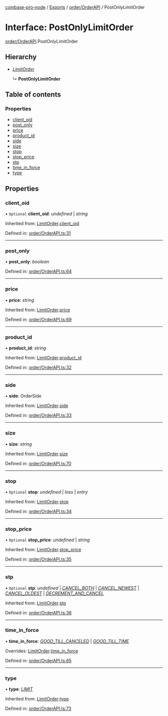 [coinbase-pro-node](../../README.md) / [Exports](../../modules.md) / [order/OrderAPI](../../modules/order_orderapi.md) / PostOnlyLimitOrder

# Interface: PostOnlyLimitOrder

[order/OrderAPI](../../modules/order_orderapi.md).PostOnlyLimitOrder

## Hierarchy

- [_LimitOrder_](orderapi.limitorder.md)

  ↳ **PostOnlyLimitOrder**

## Table of contents

### Properties

- [client_oid](orderapi.postonlylimitorder.md#client_oid)
- [post_only](orderapi.postonlylimitorder.md#post_only)
- [price](orderapi.postonlylimitorder.md#price)
- [product_id](orderapi.postonlylimitorder.md#product_id)
- [side](orderapi.postonlylimitorder.md#side)
- [size](orderapi.postonlylimitorder.md#size)
- [stop](orderapi.postonlylimitorder.md#stop)
- [stop_price](orderapi.postonlylimitorder.md#stop_price)
- [stp](orderapi.postonlylimitorder.md#stp)
- [time_in_force](orderapi.postonlylimitorder.md#time_in_force)
- [type](orderapi.postonlylimitorder.md#type)

## Properties

### client_oid

• `Optional` **client_oid**: _undefined_ \| _string_

Inherited from: [LimitOrder](orderapi.limitorder.md).[client_oid](orderapi.limitorder.md#client_oid)

Defined in: [order/OrderAPI.ts:31](https://github.com/bennycode/coinbase-pro-node/blob/7d07dce/src/order/OrderAPI.ts#L31)

---

### post_only

• **post_only**: _boolean_

Defined in: [order/OrderAPI.ts:64](https://github.com/bennycode/coinbase-pro-node/blob/7d07dce/src/order/OrderAPI.ts#L64)

---

### price

• **price**: _string_

Inherited from: [LimitOrder](orderapi.limitorder.md).[price](orderapi.limitorder.md#price)

Defined in: [order/OrderAPI.ts:69](https://github.com/bennycode/coinbase-pro-node/blob/7d07dce/src/order/OrderAPI.ts#L69)

---

### product_id

• **product_id**: _string_

Inherited from: [LimitOrder](orderapi.limitorder.md).[product_id](orderapi.limitorder.md#product_id)

Defined in: [order/OrderAPI.ts:32](https://github.com/bennycode/coinbase-pro-node/blob/7d07dce/src/order/OrderAPI.ts#L32)

---

### side

• **side**: OrderSide

Inherited from: [LimitOrder](orderapi.limitorder.md).[side](orderapi.limitorder.md#side)

Defined in: [order/OrderAPI.ts:33](https://github.com/bennycode/coinbase-pro-node/blob/7d07dce/src/order/OrderAPI.ts#L33)

---

### size

• **size**: _string_

Inherited from: [LimitOrder](orderapi.limitorder.md).[size](orderapi.limitorder.md#size)

Defined in: [order/OrderAPI.ts:70](https://github.com/bennycode/coinbase-pro-node/blob/7d07dce/src/order/OrderAPI.ts#L70)

---

### stop

• `Optional` **stop**: _undefined_ \| _loss_ \| _entry_

Inherited from: [LimitOrder](orderapi.limitorder.md).[stop](orderapi.limitorder.md#stop)

Defined in: [order/OrderAPI.ts:34](https://github.com/bennycode/coinbase-pro-node/blob/7d07dce/src/order/OrderAPI.ts#L34)

---

### stop_price

• `Optional` **stop_price**: _undefined_ \| _string_

Inherited from: [LimitOrder](orderapi.limitorder.md).[stop_price](orderapi.limitorder.md#stop_price)

Defined in: [order/OrderAPI.ts:35](https://github.com/bennycode/coinbase-pro-node/blob/7d07dce/src/order/OrderAPI.ts#L35)

---

### stp

• `Optional` **stp**: _undefined_ \| [_CANCEL_BOTH_](../../enums/order/orderapi.selftradeprevention.md#cancel_both) \| [_CANCEL_NEWEST_](../../enums/order/orderapi.selftradeprevention.md#cancel_newest) \| [_CANCEL_OLDEST_](../../enums/order/orderapi.selftradeprevention.md#cancel_oldest) \| [_DECREMENT_AND_CANCEL_](../../enums/order/orderapi.selftradeprevention.md#decrement_and_cancel)

Inherited from: [LimitOrder](orderapi.limitorder.md).[stp](orderapi.limitorder.md#stp)

Defined in: [order/OrderAPI.ts:36](https://github.com/bennycode/coinbase-pro-node/blob/7d07dce/src/order/OrderAPI.ts#L36)

---

### time_in_force

• **time_in_force**: [_GOOD_TILL_CANCELED_](../../enums/order/orderapi.timeinforce.md#good_till_canceled) \| [_GOOD_TILL_TIME_](../../enums/order/orderapi.timeinforce.md#good_till_time)

Overrides: [LimitOrder](orderapi.limitorder.md).[time_in_force](orderapi.limitorder.md#time_in_force)

Defined in: [order/OrderAPI.ts:65](https://github.com/bennycode/coinbase-pro-node/blob/7d07dce/src/order/OrderAPI.ts#L65)

---

### type

• **type**: [_LIMIT_](../../enums/order/orderapi.ordertype.md#limit)

Inherited from: [LimitOrder](orderapi.limitorder.md).[type](orderapi.limitorder.md#type)

Defined in: [order/OrderAPI.ts:73](https://github.com/bennycode/coinbase-pro-node/blob/7d07dce/src/order/OrderAPI.ts#L73)
